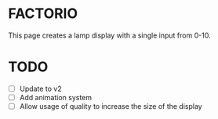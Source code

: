 # FACTORIO

This page creates a lamp display with a single input from 0-10.

# TODO

- [ ] Update to v2
- [ ] Add animation system
- [ ] Allow usage of quality to increase the size of the display
